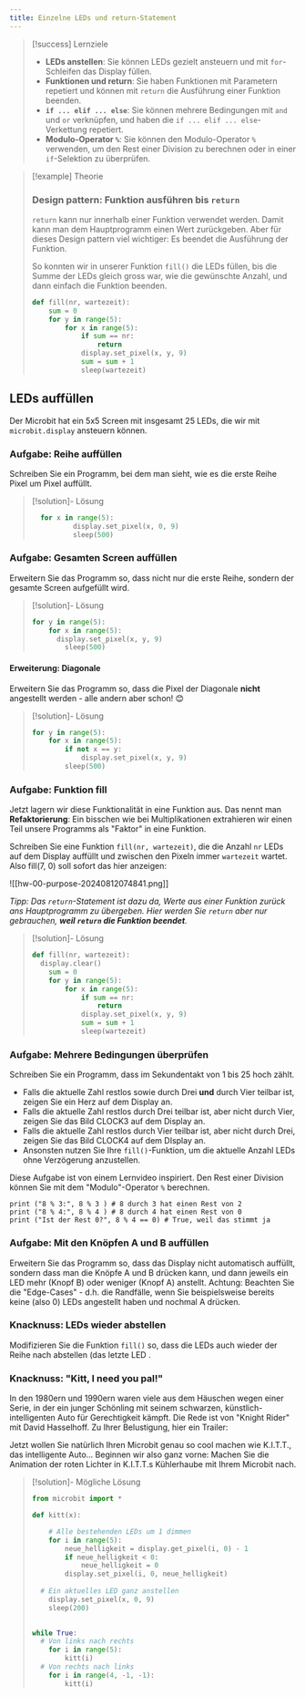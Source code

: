 ```yaml
---
title: Einzelne LEDs und return-Statement
---
```

> [!success]  Lernziele
> 
> - **LEDs anstellen**: Sie können LEDs gezielt ansteuern und mit `for`-Schleifen das Display füllen.
> - **Funktionen und return**: Sie haben Funktionen mit Parametern repetiert und können mit `return` die Ausführung einer Funktion beenden.
> - **`if ... elif ... else`**: Sie können mehrere Bedingungen mit `and` und `or` verknüpfen, und haben die `if ... elif ... else`-Verkettung repetiert.
> - **Modulo-Operator `%`**: Sie können den Modulo-Operator `%` verwenden, um den Rest einer Division zu berechnen oder in einer `if`-Selektion zu überprüfen.

> [!example] Theorie
> 
> ### Design pattern: Funktion ausführen bis `return`
> 
> `return` kann nur innerhalb einer Funktion verwendet werden. Damit kann man dem Hauptprogramm einen Wert zurückgeben. Aber für dieses Design pattern viel wichtiger: Es beendet die Ausführung der Funktion.
> 
> So konnten wir in unserer Funktion `fill()` die LEDs füllen, bis die Summe der LEDs gleich gross war, wie die gewünschte Anzahl, und dann einfach die Funktion beenden.
> 
> ```python {hl_lines="2 6-8"}
> def fill(nr, wartezeit):
>     sum = 0
>     for y in range(5):
>         for x in range(5):
>             if sum == nr:
>                 return
>             display.set_pixel(x, y, 9)
>             sum = sum + 1
>             sleep(wartezeit)
> ```


## LEDs auffüllen

Der Microbit hat ein 5x5 Screen mit insgesamt 25 LEDs, die wir mit `microbit.display` ansteuern können.
### Aufgabe: Reihe auffüllen
Schreiben Sie ein Programm, bei dem man sieht, wie es die erste Reihe Pixel um Pixel auffüllt.

> [!solution]- Lösung
> 
> ```python
> 	for x in range(5):
> 			display.set_pixel(x, 0, 9)
> 			sleep(500)
> ```
### Aufgabe: Gesamten Screen auffüllen
Erweitern Sie das Programm so, dass nicht nur die erste Reihe, sondern der gesamte Screen aufgefüllt wird.
> [!solution]- Lösung
> 
> ```python
> for y in range(5):
>     for x in range(5):
> 		display.set_pixel(x, y, 9)
>         sleep(500)
> ```
#### Erweiterung: Diagonale
Erweitern Sie das Programm so, dass die Pixel der Diagonale **nicht** angestellt werden - alle andern aber schon! 😊
> [!solution]- Lösung
> 
> ```python
> for y in range(5):
>     for x in range(5):
>         if not x == y:
>             display.set_pixel(x, y, 9)
>         sleep(500)
> ```

### Aufgabe: Funktion fill
Jetzt lagern wir diese Funktionalität in eine Funktion aus. Das nennt man **Refaktorierung**: Ein bisschen wie bei Multiplikationen extrahieren wir einen Teil unsere Programms als "Faktor" in eine Funktion.

Schreiben Sie eine Funktion `fill(nr, wartezeit)`, die die Anzahl `nr` LEDs auf dem Display auffüllt und zwischen den Pixeln immer `wartezeit` wartet. Also fill(7, 0) soll sofort das hier anzeigen:

![[hw-00-purpose-20240812074841.png]]

*Tipp: Das `return`-Statement ist dazu da, Werte aus einer Funktion zurück ans Hauptprogramm zu übergeben. Hier werden Sie `return` aber nur gebrauchen, **weil `return` die Funktion beendet**.*

> [!solution]- Lösung
> 
> ```python
> def fill(nr, wartezeit):
> 	display.clear()
>     sum = 0
>     for y in range(5):
>         for x in range(5):
>             if sum == nr:
>                 return
>             display.set_pixel(x, y, 9)
>             sum = sum + 1
>             sleep(wartezeit)
> ```


### Aufgabe: Mehrere Bedingungen überprüfen

Schreiben Sie ein Programm, dass im Sekundentakt von 1 bis 25 hoch zählt. 
- Falls die aktuelle Zahl restlos sowie durch Drei **und** durch Vier teilbar ist, zeigen Sie ein Herz auf dem Display an.
- Falls die aktuelle Zahl restlos durch Drei teilbar ist, aber nicht durch Vier, zeigen Sie das Bild CLOCK3 auf dem Display an.
- Falls die aktuelle Zahl restlos durch Vier teilbar ist, aber nicht durch Drei, zeigen Sie das Bild CLOCK4 auf dem DIsplay an.
- Ansonsten nutzen Sie Ihre `fill()`-Funktion, um die aktuelle Anzahl LEDs ohne Verzögerung anzustellen.

Diese Aufgabe ist von einem Lernvideo inspiriert. Den Rest einer Division können Sie mit dem "Modulo"-Operator `%` berechnen.

```turtle
print ("8 % 3:", 8 % 3 ) # 8 durch 3 hat einen Rest von 2
print ("8 % 4:", 8 % 4 ) # 8 durch 4 hat einen Rest von 0
print ("Ist der Rest 0?", 8 % 4 == 0) # True, weil das stimmt ja
```

### Aufgabe: Mit den Knöpfen A und B auffüllen

Erweitern Sie das Programm so, dass das Display nicht automatisch auffüllt, sondern dass man die Knöpfe A und B drücken kann, und dann jeweils ein LED mehr (Knopf B) oder weniger (Knopf A) anstellt. Achtung: Beachten Sie die "Edge-Cases" - d.h. die Randfälle, wenn Sie beispielsweise bereits keine (also 0) LEDs angestellt haben und nochmal A drücken.
### Knacknuss: LEDs wieder abstellen

Modifizieren Sie die Funktion `fill()` so, dass die LEDs auch wieder der Reihe nach abstellen (das letzte LED .

### Knacknuss: "Kitt, I need you pal!"

In den 1980ern und 1990ern waren viele aus dem Häuschen wegen einer Serie, in der ein junger Schönling mit seinem schwarzen, künstlich-intelligenten Auto für Gerechtigkeit kämpft. Die Rede ist von "Knight Rider" mit David Hasselhoff. Zu Ihrer Belustigung, hier ein Trailer:

<Youtube id="oNyXYPhnUIs" />

Jetzt wollen Sie natürlich Ihren Microbit genau so cool machen wie K.I.T.T., das intelligente Auto... Beginnen wir also ganz vorne: Machen Sie die Animation der roten Lichter in K.I.T.T.s Kühlerhaube mit Ihrem Microbit nach.

> [!solution]- Mögliche Lösung
> 
> ```python
> from microbit import *
> 
> def kitt(x):
> 
>     # Alle bestehenden LEDs um 1 dimmen
>     for i in range(5):
>         neue_helligkeit = display.get_pixel(i, 0) - 1
>         if neue_helligkeit < 0:
>             neue_helligkeit = 0
>         display.set_pixel(i, 0, neue_helligkeit)
>         
> 	# Ein aktuelles LED ganz anstellen
>     display.set_pixel(x, 0, 9)
>     sleep(200)
>     
> 
> while True:
> 	# Von links nach rechts
>     for i in range(5):
>         kitt(i)
> 	# Von rechts nach links
>     for i in range(4, -1, -1):
>         kitt(i)
> ```

